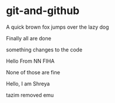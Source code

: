 # git-and-github

A quick brown fox jumps over the lazy dog

Finally all are done

something changes to the code

Hello From NN FIHA

None of those are fine 

Hello, I am Shreya

tazim removed emu
